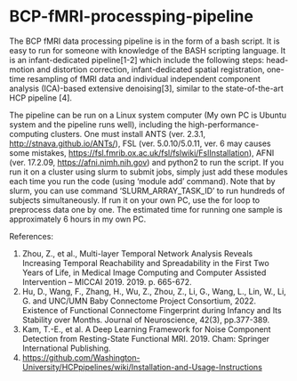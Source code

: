 # BCP-fMRI-processping-pipeline

The BCP fMRI data processing pipeline is in the form of a bash script. It is easy to run for someone with knowledge of the BASH scripting language. It is an infant-dedicated pipeline[1-2] which include the following steps: head-motion and distortion correction, infant-dedicated spatial registration, one-time resampling of fMRI data and individual independent component analysis (ICA)-based extensive denoising[3], similar to the state-of-the-art HCP pipeline [4].

The pipeline can be run on a Linux system computer (My own PC is Ubuntu system and the pipeline runs well), including the high-performance-computing clusters. One must install ANTS (ver. 2.3.1, http://stnava.github.io/ANTs/), FSL (ver. 5.0.10/5.0.11, ver. 6 may causes some mistakes, https://fsl.fmrib.ox.ac.uk/fsl/fslwiki/FslInstallation), AFNI (ver. 17.2.09, https://afni.nimh.nih.gov) and python2 to run the script. If you run it on a cluster using slurm to submit jobs, simply just add these modules each time you run the code (using ‘module add’ command). Note that by slurm, you can use command ‘SLURM_ARRAY_TASK_ID’ to run hundreds of subjects simultaneously. If run it on your own PC, use the for loop to preprocess data one by one. The estimated time for running one sample is approximately 6 hours in my own PC.


References:
1.	Zhou, Z., et al., Multi-layer Temporal Network Analysis Reveals Increasing Temporal Reachability and Spreadability in the First Two Years of Life, in Medical Image Computing and Computer Assisted Intervention – MICCAI 2019. 2019. p. 665-672.
2.	Hu, D., Wang, F., Zhang, H., Wu, Z., Zhou, Z., Li, G., Wang, L., Lin, W., Li, G. and UNC/UMN Baby Connectome Project Consortium, 2022. Existence of Functional Connectome Fingerprint during Infancy and Its Stability over Months. Journal of Neuroscience, 42(3), pp.377-389.
3.	Kam, T.-E., et al. A Deep Learning Framework for Noise Component Detection from Resting-State Functional MRI. 2019. Cham: Springer International Publishing.
4.  https://github.com/Washington-University/HCPpipelines/wiki/Installation-and-Usage-Instructions
